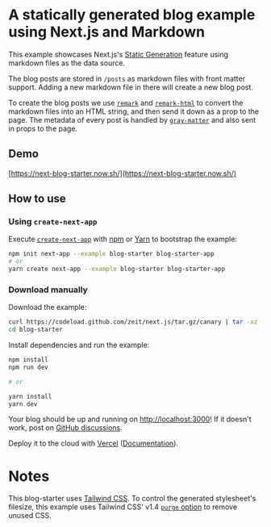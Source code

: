 # A statically generated blog example using Next.js and Markdown

This example showcases Next.js's [Static Generation](https://nextjs.org/docs/basic-features/pages) feature using markdown files as the data source.

The blog posts are stored in `/posts` as markdown files with front matter support. Adding a new markdown file in there will create a new blog post.

To create the blog posts we use [`remark`](https://github.com/remarkjs/remark) and [`remark-html`](https://github.com/remarkjs/remark-html) to convert the markdown files into an HTML string, and then send it down as a prop to the page. The metadata of every post is handled by [`gray-matter`](https://github.com/jonschlinkert/gray-matter) and also sent in props to the page.

## Demo

[https://next-blog-starter.now.sh/](https://next-blog-starter.now.sh/)

## How to use

### Using `create-next-app`

Execute [`create-next-app`](https://github.com/zeit/next.js/tree/canary/packages/create-next-app) with [npm](https://docs.npmjs.com/cli/init) or [Yarn](https://yarnpkg.com/lang/en/docs/cli/create/) to bootstrap the example:

```bash
npm init next-app --example blog-starter blog-starter-app
# or
yarn create next-app --example blog-starter blog-starter-app
```

### Download manually

Download the example:

```bash
curl https://codeload.github.com/zeit/next.js/tar.gz/canary | tar -xz --strip=2 next.js-canary/examples/blog-starter
cd blog-starter
```

Install dependencies and run the example:

```bash
npm install
npm run dev

# or

yarn install
yarn dev
```

Your blog should be up and running on [http://localhost:3000](http://localhost:3000)! If it doesn't work, post on [GitHub discussions](https://github.com/zeit/next.js/discussions).

Deploy it to the cloud with [Vercel](https://vercel.com/import?filter=next.js&utm_source=github&utm_medium=readme&utm_campaign=next-example) ([Documentation](https://nextjs.org/docs/deployment)).

# Notes

This blog-starter uses [Tailwind CSS](https://tailwindcss.com). To control the generated stylesheet's filesize, this example uses Tailwind CSS' v1.4 [`purge` option](https://tailwindcss.com/docs/controlling-file-size/#removing-unused-css) to remove unused CSS.

